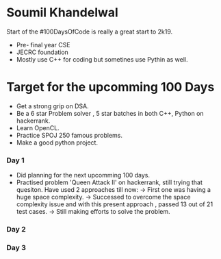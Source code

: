 # Soumil Khandelwal
Start of the #100DaysOfCode is really a great start to 2k19.
* Pre- final year CSE 
* JECRC foundation
* Mostly use C++ for coding but sometines use Pythin as well.

# Target for the upcomming 100 Days
  * Get a strong grip on DSA.
  * Be a 6 star Problem solver , 5 star batches in both C++, Python on hackerrank.
  * Learn OpenCL.
  * Practice SPOJ 250 famous problems.
  * Make a good python project.
  
### Day 1
  * Did planning for the next upcomming 100 days.
  * Practised problem 'Queen Attack II' on hackerrank, still trying that quesiton. Have used 2 approaches till now:
        -> First one was having a huge space complexity.
        -> Successed to overcome the space complexity issue and with this present approach , passed 13 out of 21 test cases.
        -> Still making efforts to solve the problem.
        
### Day 2


### Day 3
